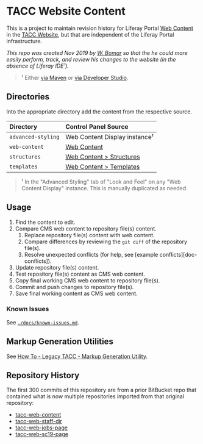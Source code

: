 # TACC Website Content

This is a project to maintain revision history for Liferay Portal [Web Content][lr-web-content] in the [TACC Website][tacc-website], but that are independent of the Liferay Portal infrastructure.

_This repo was created Nov 2019 by [W. Bomar][user-wb] so that the he could more easily perform, track, and review his changes to the website (in the absence of Liferay IDE¹)._

> ¹ Either [via Maven][lr-ide-maven] or [via Developer Studio][lr-ide-studio].

[lr-ide-maven]: https://help.liferay.com/hc/en-us/articles/360017872172-Using-Liferay-IDE-with-Maven "Liferay IDE with Maven"
[lr-ide-studio]: https://help.liferay.com/hc/en-us/articles/360018151491-Introduction-to-Liferay-IDE-and-Liferay-Developer-Studio "Liferay IDE and Liferay Developer Studio"
[lr-web-content]: https://portal.liferay.dev/docs/6-1/user/-/knowledge_base/u/web-content-management "Liferay Portal: Web Content Management"
[user-wb]: https://github.com/tacc-wbomar "Wesley B. of Communications, Media & Design"
[tacc-website]: https://www.tacc.utexas.edu "TACC Public Website"


## Directories

Into the appropriate directory add the content from the respective source.

| Directory | Control Panel Source |
| :- | :- |
| `advanced-styling` | Web Content Display instance¹ |
| `web-content` | [Web Content][cp-wc-content] |
| `structures` | [Web Content > Structures][cp-wc-structures] |
| `templates` | [Web Content > Templates][cp-wc-templates] |

> ¹ In the "Advanced Styling" tab of "Look and Feel" on any "Web Content Display" instance. This is manually duplicated as needed.

[cp-wc-content]: https://www.tacc.utexas.edu/group/control_panel/manage?p_p_id=15&p_p_lifecycle=0&p_p_state=maximized&p_p_mode=view&doAsGroupId=1084364&tabs1=web-content "Control Panel > Website > Web Content > Web Content"

[cp-wc-structures]: https://www.tacc.utexas.edu/group/control_panel/manage?p_p_id=15&p_p_lifecycle=0&p_p_state=maximized&p_p_mode=view&doAsGroupId=1084364&tabs1=structures "Control Panel > Website > Web Content > Structures"

[cp-wc-templates]: https://www.tacc.utexas.edu/group/control_panel/manage?p_p_id=15&p_p_lifecycle=0&p_p_state=maximized&p_p_mode=view&doAsGroupId=1084364&tabs1=templates "Control Panel > Website > Web Content > Templates"


## Usage

1. Find the content to edit.
2. Compare CMS web content to repository file(s) content.
    1. Replace repository file(s) content with web content.
    2. Compare differences by reviewing the `git diff` of the repository file(s).
    3. Resolve unexpected conflicts (for help, see [example conflicts][doc-conflicts]).
3. Update repository file(s) content.
4. Test repository file(s) content as CMS web content.
5. Copy final working CMS web content to repository file(s).
6. Commit and push changes to repository file(s).
7. Save final working content as CMS web content.

### Known Issues

See [`./docs/known-issues.md`](./docs/known-issues.md).

## Markup Generation Utilities

See [How To - Legacy TACC - Markup Generation Utility](https://confluence.tacc.utexas.edu/x/AYGDC).


## Repository History

The first 300 commits of this repository are from a prior BitBucket repo that contained what is now multiple repositories imported from that original repository:

- [tacc-web-content](https://github.com/tacc-wbomar/tacc-web-content)
- [tacc-web-staff-dir](https://github.com/tacc-wbomar/tacc-web-staff-dir)
- [tacc-web-jobs-page](https://github.com/tacc-wbomar/tacc-web-jobs-page)
- [tacc-web-sc19-page](https://github.com/tacc-wbomar/tacc-web-sc19-page)
